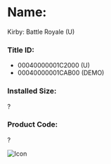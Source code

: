 # Name: 
Kirby: Battle Royale (U)

### Title ID: 
- 00040000001C2000 (U)
- 00040000001CAB00 (DEMO)

### Installed Size: 
?

### Product Code: 
?

![Icon](https://github.com/GrewdonGaming21/3DS-Titles-Database/tree/main/Kirby:%20Battle%20Royale/Description/home%20icon.png?raw=true)
